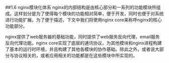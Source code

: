 ##1.6 nginx模块化体系
nginx的内部结构是由核心部分和一系列的功能模块所组成。这样划分是为了使得每个模块的功能相对简单，便于开发，同时也便于对系统进行功能扩展。为了便于描述，下文中我们将使用nginx core来称呼nginx的核心功能部分。

nginx提供了web服务器的基础功能，同时提供了web服务反向代理，email服务反向代理功能。nginx core实现了底层的通讯协议，为其他模块和nginx进程构建了基本的运行时环境，并且构建了其他各模块的协作基础。除此之外，或者说大部分与协议相关的，或者应用相关的功能都是在这些模块中所实现的。